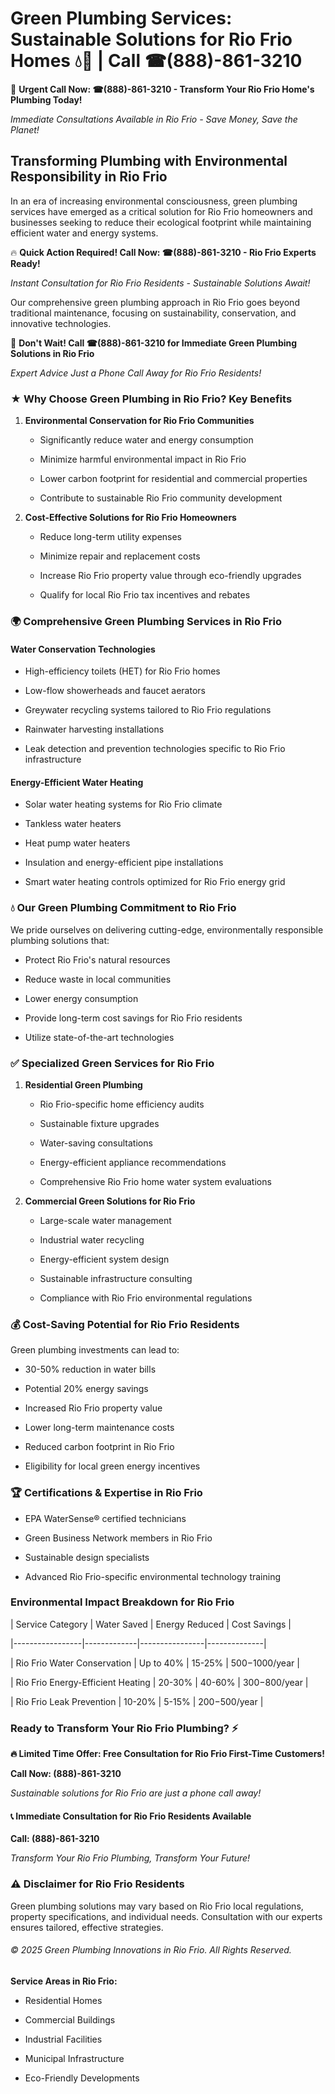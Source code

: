 # Green Plumbing Services: Sustainable Solutions for Rio Frio Homes 💧🌿 | Call ☎(888)-861-3210

🚨 **Urgent Call Now: ☎(888)-861-3210 - Transform Your Rio Frio Home's Plumbing Today!**
*Immediate Consultations Available in Rio Frio - Save Money, Save the Planet!*

## Transforming Plumbing with Environmental Responsibility in Rio Frio

In an era of increasing environmental consciousness, green plumbing services have emerged as a critical solution for Rio Frio homeowners and businesses seeking to reduce their ecological footprint while maintaining efficient water and energy systems. 

🔥 **Quick Action Required! Call Now: ☎(888)-861-3210 - Rio Frio Experts Ready!**
*Instant Consultation for Rio Frio Residents - Sustainable Solutions Await!*

Our comprehensive green plumbing approach in Rio Frio goes beyond traditional maintenance, focusing on sustainability, conservation, and innovative technologies.

🚨 **Don't Wait! Call ☎(888)-861-3210 for Immediate Green Plumbing Solutions in Rio Frio**
*Expert Advice Just a Phone Call Away for Rio Frio Residents!*

### ★ Why Choose Green Plumbing in Rio Frio? Key Benefits

1. **Environmental Conservation for Rio Frio Communities** 
   - Significantly reduce water and energy consumption
   - Minimize harmful environmental impact in Rio Frio
   - Lower carbon footprint for residential and commercial properties
   - Contribute to sustainable Rio Frio community development

2. **Cost-Effective Solutions for Rio Frio Homeowners** 
   - Reduce long-term utility expenses
   - Minimize repair and replacement costs
   - Increase Rio Frio property value through eco-friendly upgrades
   - Qualify for local Rio Frio tax incentives and rebates

### 🌍 Comprehensive Green Plumbing Services in Rio Frio

#### Water Conservation Technologies
- High-efficiency toilets (HET) for Rio Frio homes
- Low-flow showerheads and faucet aerators
- Greywater recycling systems tailored to Rio Frio regulations
- Rainwater harvesting installations
- Leak detection and prevention technologies specific to Rio Frio infrastructure

#### Energy-Efficient Water Heating
- Solar water heating systems for Rio Frio climate
- Tankless water heaters
- Heat pump water heaters
- Insulation and energy-efficient pipe installations
- Smart water heating controls optimized for Rio Frio energy grid

### 💧 Our Green Plumbing Commitment to Rio Frio

We pride ourselves on delivering cutting-edge, environmentally responsible plumbing solutions that:
- Protect Rio Frio's natural resources
- Reduce waste in local communities
- Lower energy consumption
- Provide long-term cost savings for Rio Frio residents
- Utilize state-of-the-art technologies

### ✅ Specialized Green Services for Rio Frio

1. **Residential Green Plumbing**
   - Rio Frio-specific home efficiency audits
   - Sustainable fixture upgrades
   - Water-saving consultations
   - Energy-efficient appliance recommendations
   - Comprehensive Rio Frio home water system evaluations

2. **Commercial Green Solutions for Rio Frio**
   - Large-scale water management
   - Industrial water recycling
   - Energy-efficient system design
   - Sustainable infrastructure consulting
   - Compliance with Rio Frio environmental regulations

### 💰 Cost-Saving Potential for Rio Frio Residents

Green plumbing investments can lead to:
- 30-50% reduction in water bills
- Potential 20% energy savings
- Increased Rio Frio property value
- Lower long-term maintenance costs
- Reduced carbon footprint in Rio Frio
- Eligibility for local green energy incentives

### 🏆 Certifications & Expertise in Rio Frio

- EPA WaterSense® certified technicians
- Green Business Network members in Rio Frio
- Sustainable design specialists
- Advanced Rio Frio-specific environmental technology training

### Environmental Impact Breakdown for Rio Frio

| Service Category | Water Saved | Energy Reduced | Cost Savings |
|-----------------|-------------|----------------|--------------|
| Rio Frio Water Conservation | Up to 40% | 15-25% | $500-$1000/year |
| Rio Frio Energy-Efficient Heating | 20-30% | 40-60% | $300-$800/year |
| Rio Frio Leak Prevention | 10-20% | 5-15% | $200-$500/year |

### Ready to Transform Your Rio Frio Plumbing? ⚡

**🔥 Limited Time Offer: Free Consultation for Rio Frio First-Time Customers!**

**Call Now: (888)-861-3210**
*Sustainable solutions for Rio Frio are just a phone call away!*

#### 📞 Immediate Consultation for Rio Frio Residents Available

**Call: (888)-861-3210**
*Transform Your Rio Frio Plumbing, Transform Your Future!*

### ⚠️ Disclaimer for Rio Frio Residents

Green plumbing solutions may vary based on Rio Frio local regulations, property specifications, and individual needs. Consultation with our experts ensures tailored, effective strategies.

###### © 2025 Green Plumbing Innovations in Rio Frio. All Rights Reserved.

**Service Areas in Rio Frio:** 
- Residential Homes
- Commercial Buildings
- Industrial Facilities
- Municipal Infrastructure
- Eco-Friendly Developments